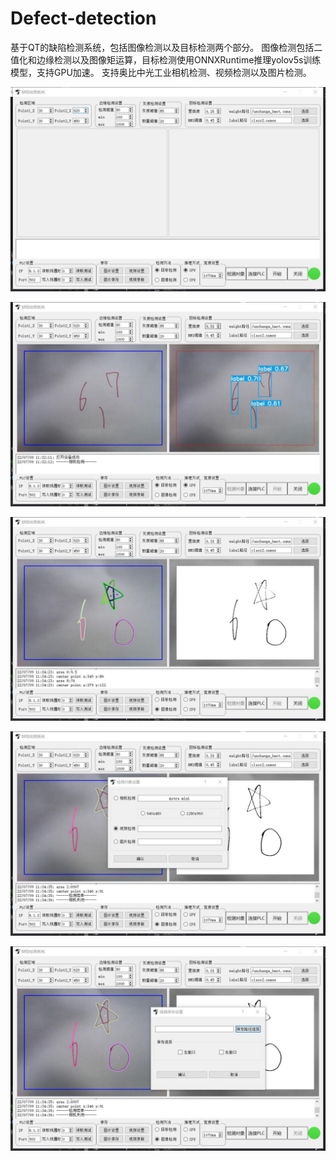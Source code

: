 # Defect-detection
基于QT的缺陷检测系统，包括图像检测以及目标检测两个部分。
图像检测包括二值化和边缘检测以及图像矩运算，目标检测使用ONNXRuntime推理yolov5s训练模型，支持GPU加速。
支持奥比中光工业相机检测、视频检测以及图片检测。

![image](introduce/image1.jpg) 

![image](introduce/image2.jpg) 

![image](introduce/image3.jpg) 

![image](introduce/image4.jpg) 

![image](introduce/image5.jpg) 
